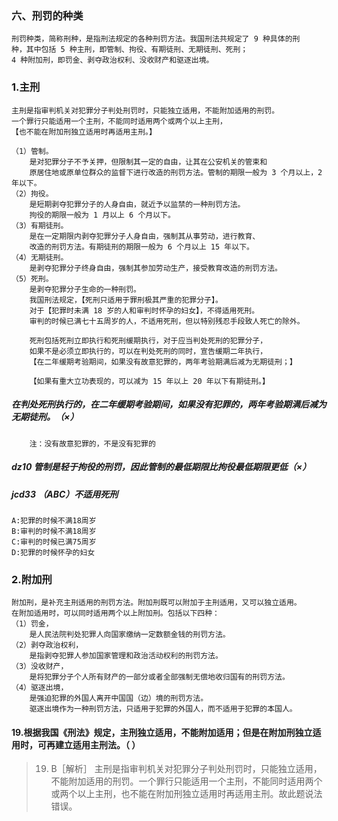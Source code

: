 ### 六、刑罚的种类
    刑罚种类，简称刑种，是指刑法规定的各种刑罚方法。我国刑法共规定了 9 种具体的刑
    种，其中包括 5 种主刑，即管制、拘役、有期徒刑、无期徒刑、死刑；
    4 种附加刑，即罚金、剥夺政治权利、没收财产和驱逐出境。
    
### 1.主刑
    主刑是指审判机关对犯罪分子判处刑罚时，只能独立适用，不能附加适用的刑罚。
    一个罪行只能适用一个主刑，不能同时适用两个或两个以上主刑，
    【也不能在附加刑独立适用时再适用主刑。】
        
    （1）管制。
        是对犯罪分子不予关押，但限制其一定的自由，让其在公安机关的管束和
        原居住地或原单位群众的监督下进行改造的刑罚方法。管制的期限一般为 3 个月以上，2 年以下。
    （2）拘役。
        是短期剥夺犯罪分子的人身自由，就近予以监禁的一种刑罚方法。
        拘役的期限一般为 1 月以上 6 个月以下。
    （3）有期徒刑。
        是在一定期限内剥夺犯罪分子人身自由，强制其从事劳动，进行教育、
        改造的刑罚方法。有期徒刑的期限一般为 6 个月以上 15 年以下。
    （4）无期徒刑。
        是剥夺犯罪分子终身自由，强制其参加劳动生产，接受教育改造的刑罚方法。
    （5）死刑。
        是剥夺犯罪分子生命的一种刑罚。
        我国刑法规定，【死刑只适用于罪刑极其严重的犯罪分子】。
        对于【犯罪时未满 18 岁的人和审判时怀孕的妇女】，不得适用死刑。
        审判的时候已满七十五周岁的人，不适用死刑，但以特别残忍手段致人死亡的除外。
        
        死刑包括死刑立即执行和死刑缓期执行，对于应当判处死刑的犯罪分子，
        如果不是必须立即执行的，可以在判处死刑的同时，宣告缓期二年执行，
        【在二年缓期考验期间，如果没有故意犯罪的，两年考验期满后减为无期徒刑；】
        
        【如果有重大立功表现的，可以减为 15 年以上 20 年以下有期徒刑。】
    
##### 在判处死刑执行的，在二年缓期考验期间，如果没有犯罪的，两年考验期满后减为无期徒刑。（×）
        注：没有故意犯罪的，不是没有犯罪的


##### dz10 管制是轻于拘役的刑罚，因此管制的最低期限比拘役最低期限更低（×）


##### jcd33 （ABC）不适用死刑
    A:犯罪的时候不满18周岁
    B:审判的时候不满18周岁
    C:审判的时候已满75周岁
    D:犯罪的时候怀孕的妇女


### 2.附加刑
    附加刑，是补充主刑适用的刑罚方法。附加刑既可以附加于主刑适用，又可以独立适用。
    在附加适用时，可以同时适用两个以上附加刑。包括以下四种：
    （1）罚金，
        是人民法院判处犯罪人向国家缴纳一定数额金钱的刑罚方法。
    （2）剥夺政治权利，
        是指剥夺犯罪人参加国家管理和政治活动权利的刑罚方法。
    （3）没收财产，
        是将犯罪分子个人所有财产的一部分或者全部强制无偿地收归国有的刑罚方法。
    （4）驱逐出境，
        是强迫犯罪的外国人离开中国国（边）境的刑罚方法。
        驱逐出境作为一种刑罚方法，只适用于犯罪的外国人，而不适用于犯罪的本国人。

#### 19.根据我国《刑法》规定，主刑独立适用，不能附加适用；但是在附加刑独立适用时，可再建立适用主刑法。（ ）
>   19. B［解析］ 主刑是指审判机关对犯罪分子判处刑罚时，只能独立适用，不能附加适用的刑罚。一个罪行只能适用一个主刑，不能同时适用两个或两个以上主刑，也不能在附加刑独立适用时再适用主刑。故此题说法错误。
















